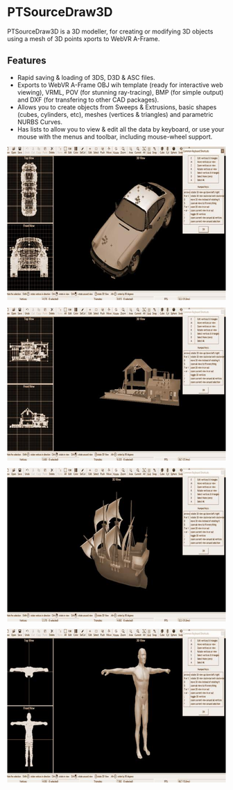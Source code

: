 # PTSourceDraw3D

PTSourceDraw3D is a 3D modeller, for creating or modifying 3D objects using a mesh of 3D points xports to WebVR A-Frame.

## Features 

* Rapid saving & loading of 3DS, D3D & ASC files.
* Exports to WebVR A-Frame OBJ wih template (ready for interactive web viewing), VRML, POV (for stunning ray-tracing), BMP (for simple output) and DXF (for transfering to other CAD packages).
* Allows you to create objects from Sweeps & Extrusions, basic shapes (cubes, cylinders, etc), meshes (vertices & triangles) and parametric NURBS Curves.
* Has lists to allow you to view & edit all the data by keyboard, or use your mouse with the menus and toolbar, including mouse-wheel support.

![PTSourceDraw3D](/images/01.jpg)

![PTSourceDraw3D](/images/02.jpg)

![PTSourceDraw3D](/images/03.jpg)

![PTSourceDraw3D](/images/04.jpg)
